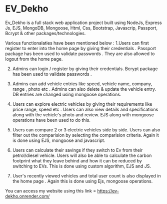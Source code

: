 # EV_Dekho
Ev_Dekho is a full stack web application project built using NodeJs, Express Js, EJS, MongoDB, Mongoose, Html, Css, Bootstrap, Javascrip, Passport, Bcrypt & other packages/technologies.

Various functionalaties have been mentioned below :
1.Users can first register to enter into the home page by giving their credentials . Passport package has been used to validate passwords . They are also allowed to logout from the home page.

2. Admins can login / register by giving their credentials. Bcrypt package has been used to validate passwords .

3. Admins can add vehicle entries like speed, vehicle name, company, range , photo etc . Admins can also delete & update the vehicle entry. DB entries are changed using mongoose operations.

4. Users can explore electric vehicles by giving their requirements like price range, speed etc . Users can also view details and specifications along with the vehicle's photo and review. EJS along with mongoose operations have been used to do this.

5. Users can compare 2 or 3 electric vehicles side by side. Users can also filter out the comparision by selecting the comparision criteria. Again it is done using EJS, mongoose and javascript.

6. Users can calculate their savings if they switch to Ev from their petrol/diesel vehicle. Users will also be able to calculate the carbon footprint what they leave behind and how it can be reduced by switching to EVs. This is done using custom algorithm, EJS and JS.

7. User's recently viewed vehicles and total user count is also displayed in the home page . Again this is done using Ejs, mongoose operations.

You can access my website using this link = https://ev-dekho.onrender.com/
